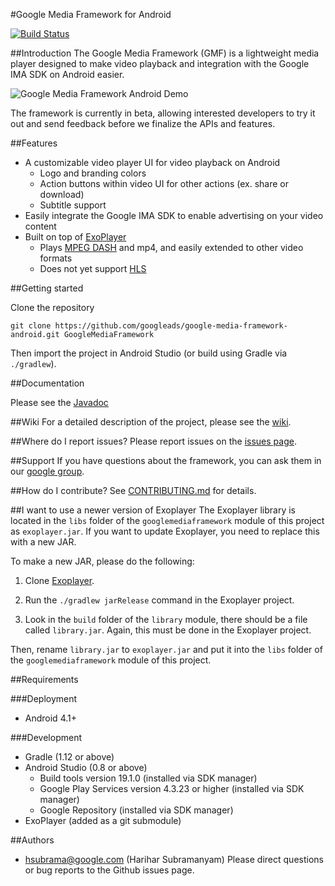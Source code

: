 #Google Media Framework for Android

[![Build Status](https://travis-ci.org/googleads/google-media-framework-android.svg?branch=master)](https://travis-ci.org/googleads/google-media-framework-android)

##Introduction
The Google Media Framework (GMF) is a lightweight media player designed to make video playback and integration with the Google IMA SDK on Android easier.

![Google Media Framework Android Demo](http://googleads.github.io/google-media-framework-android/gmf_android_portrait.png)

The framework is currently in beta, allowing interested developers to try it out and send feedback before we finalize the APIs and features.

##Features
- A customizable video player UI for video playback on Android
    - Logo and branding colors
    - Action buttons within video UI for other actions (ex. share or download)
    - Subtitle support
- Easily integrate the Google IMA SDK to enable advertising on your video content
- Built on top of [ExoPlayer](https://github.com/google/ExoPlayer)
    - Plays [MPEG DASH](http://en.wikipedia.org/wiki/Dynamic_Adaptive_Streaming_over_HTTP) and mp4, and easily extended to other video formats
    - Does not yet support [HLS](http://en.wikipedia.org/wiki/HTTP_Live_Streaming)

##Getting started

Clone the repository

```
git clone https://github.com/googleads/google-media-framework-android.git GoogleMediaFramework
```

Then import the project in Android Studio (or build using Gradle via `./gradlew`).

##Documentation

Please see the [Javadoc](http://googleads.github.io/google-media-framework-android/docs/)

##Wiki
For a detailed description of the project, please see the [wiki](https://github.com/googleads/google-media-framework-android/wiki).

##Where do I report issues?
Please report issues on the [issues page](../../issues).

##Support
If you have questions about the framework, you can ask them in our [google group](http://groups.google.com/d/forum/google-media-framework).

##How do I contribute?
See [CONTRIBUTING.md](./CONTRIBUTING.md) for details.

##I want to use a newer version of Exoplayer
The Exoplayer library is located in the `libs` folder of the `googlemediaframework` module of this project as `exoplayer.jar`. If you want to update Exoplayer, you need to replace this with a new JAR.

To make a new JAR, please do the following:

1) Clone [Exoplayer](https://github.com/google/ExoPlayer).

2) Run the `./gradlew jarRelease` command in the Exoplayer project.

3) Look in the `build` folder of the `library` module, there should be a file called `library.jar`. Again, this must be done in the Exoplayer project.

Then, rename `library.jar` to `exoplayer.jar` and put it into the `libs` folder of the `googlemediaframework` module of this project.

##Requirements

###Deployment
  - Android 4.1+

###Development
  - Gradle (1.12 or above)
  - Android Studio (0.8 or above)
    - Build tools version 19.1.0 (installed via SDK manager)
    - Google Play Services version 4.3.23 or higher (installed via SDK manager)
    - Google Repository (installed via SDK manager)
  - ExoPlayer (added as a git submodule)

##Authors
  - hsubrama@google.com (Harihar Subramanyam) Please direct questions or bug reports to the Github issues page.
